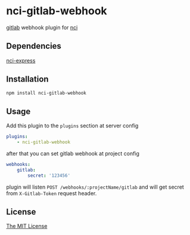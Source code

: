 # nci-gitlab-webhook

[gitlab](https://gitlab.com) webhook plugin for [nci](https://github.com/node-ci/nci)

## Dependencies

[nci-express](https://github.com/node-ci/nci-express)

## Installation

```sh
npm install nci-gitlab-webhook
```

## Usage

Add this plugin to the `plugins` section at server config
```yml
plugins:
    - nci-gitlab-webhook
```
after that you can set gitlab webhook at project config
```yml
webhooks:
    gitlab:
        secret: '123456'
```
plugin will listen `POST /webhooks/:projectName/gitlab` and will get secret
from ```X-Gitlab-Token``` request header.

## License

[The MIT License](https://raw.githubusercontent.com/node-ci/nci-gitlab-webhook/master/LICENSE)
